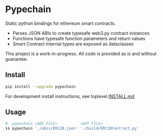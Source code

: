 # Pypechain

Static python bindings for ethereum smart contracts.

- Parses JSON ABIs to create typesafe web3.py contract instances
- Functions have typesafe function parameters and return values
- Smart Contract internal types are exposed as dataclasses

This project is a work-in-progress. All code is provided as is and without guarantee.

## Install

```bash
pip install --upgrade pypechain
```

For development install instructions, see toplevel [INSTALL.md](https://github.com/delvtech/pypechain/blob/main/INSTALL.md)

## Usage

```bash
#  pypechain <ABI_FILE>          <OUT_FILE>
❯❯ pypechain './abis/ERC20.json' './build/ERC20Contract.py'
```


